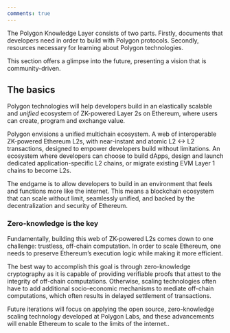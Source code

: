 ```yaml
---
comments: true
---
```


The Polygon Knowledge Layer consists of two parts. Firstly, documents that developers need in order to build with Polygon protocols. Secondly, resources necessary for learning about Polygon technologies.

This section offers a glimpse into the future, presenting a vision that is community-driven.

## The basics

Polygon technologies will help developers build in an elastically scalable and *unified* ecosystem of ZK-powered Layer 2s on Ethereum, where users can create, program and exchange value.

Polygon envisions a unified multichain ecosystem. A web of interoperable ZK-powered Ethereum L2s, with near-instant and atomic L2 <-> L2 transactions, designed to empower developers build without limitations. An ecosystem where developers can choose to build dApps, design and launch dedicated application-specific L2 chains, or migrate existing EVM Layer 1 chains to become L2s.

The endgame is to allow developers to build in an environment that feels and functions more like the internet. This means a blockchain ecosystem that can scale without limit, seamlessly unified, and backed by the decentralization and security of Ethereum.

### Zero-knowledge is the key

Fundamentally, building this web of ZK-powered L2s comes down to one challenge: trustless, off-chain computation. In order to scale Ethereum, one needs to preserve Ethereum’s execution logic while making it more efficient.

The best way to accomplish this goal is through zero-knowledge cryptography as it is capable of providing verifiable proofs that attest to the integrity of off-chain computations. Otherwise, scaling technologies often have to add additional socio-economic mechanisms to mediate off-chain computations, which often results in delayed settlement of transactions.

Future iterations will focus on applying the open source, zero-knowledge scaling technology developed at Polygon Labs, and these advancements will enable Ethereum to scale to the limits of the internet..

